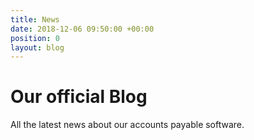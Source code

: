 ```yaml
---
title: News
date: 2018-12-06 09:50:00 +00:00
position: 0
layout: blog
---
```


# Our official Blog
All the latest news about our accounts payable software.